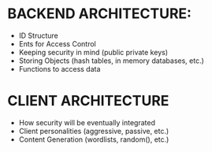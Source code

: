 # BACKEND ARCHITECTURE:
* ID Structure
* Ents for Access Control
* Keeping security in mind (public private keys)
* Storing Objects (hash tables, in memory databases, etc.)
* Functions to access data

# CLIENT ARCHITECTURE
* How security will be eventually integrated
* Client personalities (aggressive, passive, etc.)
* Content Generation (wordlists, random(), etc.)
